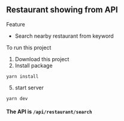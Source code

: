 ## Restaurant showing from API

Feature

- Search nearby restaurant from keyword

To run this project
1. Download this project
3. Install package
```
yarn install
```
5. start server
```
yarn dev
```

#### The API is <b>```/api/restaurant/search```</b>

